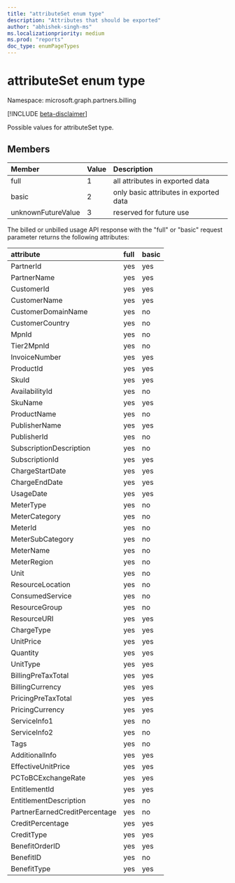 ```yaml
---
title: "attributeSet enum type"
description: "Attributes that should be exported"
author: "abhishek-singh-ms"
ms.localizationpriority: medium
ms.prod: "reports"
doc_type: enumPageTypes
---
```


# attributeSet enum type

Namespace: microsoft.graph.partners.billing

[!INCLUDE [beta-disclaimer](../../includes/beta-disclaimer.md)]

Possible values for attributeSet type.

## Members
|Member|Value|Description|
|:---|:---|:---|
|full|1|all attributes in exported data|
|basic|2|only basic attributes in exported data
|unknownFutureValue|3|reserved for future use|

The billed or unbilled usage API response with the "full" or "basic" request parameter returns the following attributes:

|attribute|full|basic|
|:---|:---|:---|
|PartnerId|yes|yes|
|PartnerName|yes|yes|
|CustomerId|yes|yes|
|CustomerName|yes|yes|
|CustomerDomainName|yes|no|
|CustomerCountry|yes|no|
|MpnId|yes|no|
|Tier2MpnId|yes|no|
|InvoiceNumber|yes|yes|
|ProductId|yes|yes|
|SkuId|yes|yes|
|AvailabilityId|yes|no|
|SkuName|yes|yes|
|ProductName|yes|no|
|PublisherName|yes|yes|
|PublisherId|yes|no|
|SubscriptionDescription|yes|no|
|SubscriptionId|yes|yes|
|ChargeStartDate|yes|yes|
|ChargeEndDate|yes|yes|
|UsageDate|yes|yes|
|MeterType|yes|no|
|MeterCategory|yes|no|
|MeterId|yes|no|
|MeterSubCategory|yes|no|
|MeterName|yes|no|
|MeterRegion|yes|no|
|Unit|yes|no|
|ResourceLocation|yes|no|
|ConsumedService|yes|no|
|ResourceGroup|yes|no|
|ResourceURI|yes|yes|
|ChargeType|yes|yes|
|UnitPrice|yes|yes|
|Quantity|yes|yes|
|UnitType|yes|yes|
|BillingPreTaxTotal|yes|yes|
|BillingCurrency|yes|yes|
|PricingPreTaxTotal|yes|yes|
|PricingCurrency|yes|yes|
|ServiceInfo1|yes|no|
|ServiceInfo2|yes|no|
|Tags|yes|no|
|AdditionalInfo|yes|yes|
|EffectiveUnitPrice|yes|yes|
|PCToBCExchangeRate|yes|yes|
|EntitlementId|yes|yes|
|EntitlementDescription|yes|no|
|PartnerEarnedCreditPercentage|yes|no|
|CreditPercentage|yes|yes|
|CreditType|yes|yes|
|BenefitOrderID|yes|yes|
|BenefitID|yes|no|
|BenefitType|yes|yes|
